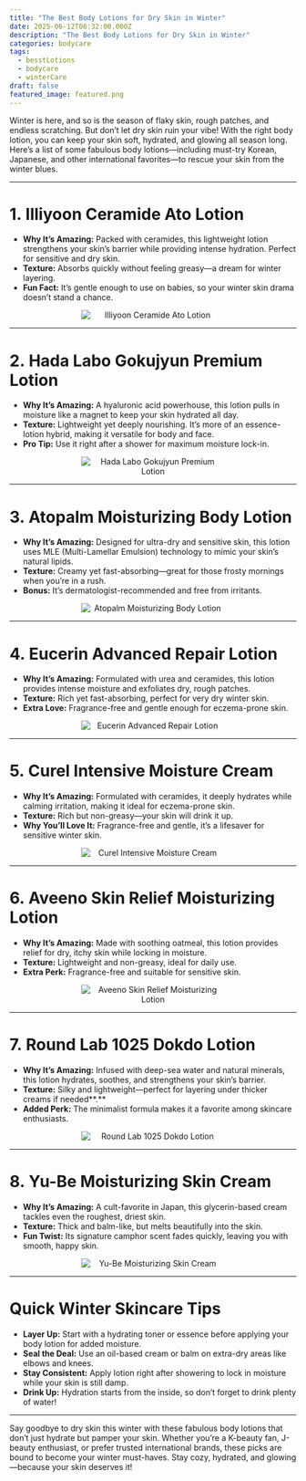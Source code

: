 ```yaml
---
title: "The Best Body Lotions for Dry Skin in Winter"
date: 2025-06-12T06:32:00.000Z
description: "The Best Body Lotions for Dry Skin in Winter"
categories: bodycare
tags:
  - besstLotions
  - bodycare
  - winterCare
draft: false
featured_image: featured.png
---
```


Winter is here, and so is the season of flaky skin, rough patches, and endless scratching. But don’t let dry skin ruin your vibe! With the right body lotion, you can keep your skin soft, hydrated, and glowing all season long. Here’s a list of some fabulous body lotions—including must-try Korean, Japanese, and other international favorites—to rescue your skin from the winter blues.

---

# 1. **Illiyoon Ceramide Ato Lotion**

- **Why It’s Amazing:** Packed with ceramides, this lightweight lotion strengthens your skin’s barrier while providing intense hydration. Perfect for sensitive and dry skin.
- **Texture:** Absorbs quickly without feeling greasy—a dream for winter layering.
- **Fun Fact:** It’s gentle enough to use on babies, so your winter skin drama doesn’t stand a chance.
<div style="display: flex; flex-wrap: wrap; gap: 20px; justify-content: center;">

  <div style="flex: 1 1 200px; text-align: center;">
    <img src="https://m.media-amazon.com/images/I/41rWinxuZWL._SL1000_.jpg" alt="Illiyoon Ceramide Ato Lotion" style="max-width: 50%; height: auto; display: block; margin: 0 auto;" />
  </div>

</div>

---

# 2. **Hada Labo Gokujyun Premium Lotion**

- **Why It’s Amazing:** A hyaluronic acid powerhouse, this lotion pulls in moisture like a magnet to keep your skin hydrated all day.
- **Texture:** Lightweight yet deeply nourishing. It’s more of an essence-lotion hybrid, making it versatile for body and face.
- **Pro Tip:** Use it right after a shower for maximum moisture lock-in.
<div style="display: flex; flex-wrap: wrap; gap: 20px; justify-content: center;">

  <div style="flex: 1 1 200px; text-align: center;">
    <img src="https://m.media-amazon.com/images/I/31fm7v3kDtL.jpg" alt="Hada Labo Gokujyun Premium Lotion" style="max-width: 50%; height: auto; display: block; margin: 0 auto;" />
  </div>

</div>

---

# 3. **Atopalm Moisturizing Body Lotion**

- **Why It’s Amazing:** Designed for ultra-dry and sensitive skin, this lotion uses MLE (Multi-Lamellar Emulsion) technology to mimic your skin’s natural lipids.
- **Texture:** Creamy yet fast-absorbing—great for those frosty mornings when you’re in a rush.
- **Bonus:** It’s dermatologist-recommended and free from irritants.
<div style="display: flex; flex-wrap: wrap; gap: 20px; justify-content: center;">

  <div style="flex: 1 1 200px; text-align: center;">
    <img src="https://m.media-amazon.com/images/I/51af0iRTySL._SL1000_.jpg" alt="Atopalm Moisturizing Body Lotion" style="max-width: 50%; height: auto; display: block; margin: 0 auto;" />
  </div>

</div>

---

# 4. **Eucerin Advanced Repair Lotion**

- **Why It’s Amazing:** Formulated with urea and ceramides, this lotion provides intense moisture and exfoliates dry, rough patches.
- **Texture:** Rich yet fast-absorbing, perfect for very dry winter skin.
- **Extra Love:** Fragrance-free and gentle enough for eczema-prone skin.
<div style="display: flex; flex-wrap: wrap; gap: 20px; justify-content: center;">

  <div style="flex: 1 1 200px; text-align: center;">
    <img src="https://m.media-amazon.com/images/I/615dSF0QYRL._SL1500_.jpg" alt="Eucerin Advanced Repair Lotion" style="max-width: 50%; height: auto; display: block; margin: 0 auto;" />
  </div>

</div>

---

# 5. **Curel Intensive Moisture Cream**

- **Why It’s Amazing:** Formulated with ceramides, it deeply hydrates while calming irritation, making it ideal for eczema-prone skin.
- **Texture:** Rich but non-greasy—your skin will drink it up.
- **Why You’ll Love It:** Fragrance-free and gentle, it’s a lifesaver for sensitive winter skin.
<div style="display: flex; flex-wrap: wrap; gap: 20px; justify-content: center;">

  <div style="flex: 1 1 200px; text-align: center;">
    <img src="https://m.media-amazon.com/images/I/71CdguTtQrL._SL1500_.jpg" alt="Curel Intensive Moisture Cream" style="max-width: 50%; height: auto; display: block; margin: 0 auto;" />
  </div>

</div>

---

# 6. **Aveeno Skin Relief Moisturizing Lotion**

- **Why It’s Amazing:** Made with soothing oatmeal, this lotion provides relief for dry, itchy skin while locking in moisture.
- **Texture:** Lightweight and non-greasy, ideal for daily use.
- **Extra Perk:** Fragrance-free and suitable for sensitive skin.
<div style="display: flex; flex-wrap: wrap; gap: 20px; justify-content: center;">

  <div style="flex: 1 1 200px; text-align: center;">
    <img src="https://m.media-amazon.com/images/I/610JgzIv5qL._SL1500_.jpg" alt="Aveeno Skin Relief Moisturizing Lotion" style="max-width: 50%; height: auto; display: block; margin: 0 auto;" />
  </div>

</div>

---

# 7. **Round Lab 1025 Dokdo Lotion**

- **Why It’s Amazing:** Infused with deep-sea water and natural minerals, this lotion hydrates, soothes, and strengthens your skin’s barrier.
- **Texture:** Silky and lightweight—perfect for layering under thicker creams if needed**.**
- **Added Perk:** The minimalist formula makes it a favorite among skincare enthusiasts.
<div style="display: flex; flex-wrap: wrap; gap: 20px; justify-content: center;">

  <div style="flex: 1 1 200px; text-align: center;">
    <img src="https://m.media-amazon.com/images/I/51LQprprZCL._AC_SL1500_.jpg" alt="Round Lab 1025 Dokdo Lotion" style="max-width: 50%; height: auto; display: block; margin: 0 auto;" />
  </div>

</div>

---

# 8. **Yu-Be Moisturizing Skin Cream**

- **Why It’s Amazing:** A cult-favorite in Japan, this glycerin-based cream tackles even the roughest, driest skin.
- **Texture:** Thick and balm-like, but melts beautifully into the skin.
- **Fun Twist:** Its signature camphor scent fades quickly, leaving you with smooth, happy skin.
<div style="display: flex; flex-wrap: wrap; gap: 20px; justify-content: center;">

  <div style="flex: 1 1 200px; text-align: center;">
    <img src="https://m.media-amazon.com/images/I/41fRNlYzilL.jpg" alt="Yu-Be Moisturizing Skin Cream" style="max-width: 50%; height: auto; display: block; margin: 0 auto;" />
  </div>

</div>


---

# Quick Winter Skincare Tips

- **Layer Up:** Start with a hydrating toner or essence before applying your body lotion for added moisture.
- **Seal the Deal:** Use an oil-based cream or balm on extra-dry areas like elbows and knees.
- **Stay Consistent:** Apply lotion right after showering to lock in moisture while your skin is still damp.
- **Drink Up:** Hydration starts from the inside, so don’t forget to drink plenty of water!

---

Say goodbye to dry skin this winter with these fabulous body lotions that don’t just hydrate but pamper your skin. Whether you’re a K-beauty fan, J-beauty enthusiast, or prefer trusted international brands, these picks are bound to become your winter must-haves. Stay cozy, hydrated, and glowing—because your skin deserves it!